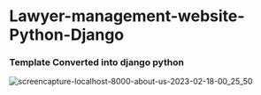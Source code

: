 # Lawyer-management-website-Python-Django

### Template Converted into django python



![screencapture-localhost-8000-about-us-2023-02-18-00_25_50](https://user-images.githubusercontent.com/68752819/219768238-12d4bab6-1223-4c95-a5de-e60b7e989d4f.png)
